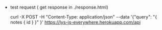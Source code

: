 - test request ( get response in ./response.html)

    curl -X POST -H "Content-Type: application/json" --data '{"query": "{ notes { id } }" }' https://lys-js-everywhere.herokuapp.com/api
